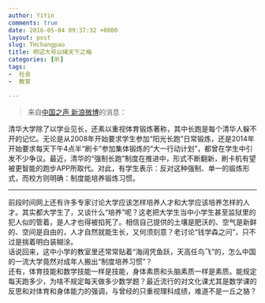 ```yaml
---
author: YiYin
comments: true
date: 2016-05-04 09:37:32 +0800
layout: post
slug: THchangpao
title: 明诏大号以绳天下之梅
categories: [听]
tags:
-  社会
-  教育

---
```

<div class="quote"> <blockquote>
    	来自<a href="http://weibo.com/1699540307/DtOb946DR">中国之声 新浪微博</a>的消息：
    </blockquote>
</div>

清华大学除了以学业见长，还素以重视体育锻炼著称，其中长跑是每个清华人躲不开的记忆。无论是从2008年开始要求学生参加“阳光长跑”日常锻炼，还是2014年开始要求每天下午4点半“刷卡”参加集体锻炼的“大一行动计划”，都曾在学生中引发不少争议。最近，清华的“强制长跑”制度在推进中，形式不断翻新，刷卡机有望被更智能的跑步APP所取代。对此，有学生表示：反对这种强制、单一的锻炼形式，而校方则明确：制度能培养锻炼习惯。

<hr/>
<div class="commentsonquote">
<div class="yiyin">前段时间网上还有许多专家讨论大学应该怎样培养人才和大学应该培养怎样的人才。其实都大学生了，又谈什么“培养”呢？这老把大学生当中小学生甚至监狱里的犯人似的管着，是人才也得被掐死了。相信自己提供的土壤是肥沃的、空气是新鲜的、空间是自由的，人才自然就能生长，又何须刻意？老讨论“钱学森之问”，只不过是揣着明白装糊涂。<br/>
话说回来，这中小学的教室里还常常贴着“海阔凭鱼跃，天高任鸟飞”的，怎么中国的一流大学竟然对成年人搬出“制度培养习惯”？<br/>
还有，体育技能和数学技能一样是技能，身体素质和头脑素质一样是素质。能规定每天跑多少，为啥不规定每天做多少数学题？最近流行的对文化课尤其是数学课的反思和对体育和身体能力的强调，与曾经的只重视理科成绩，难道不是一丘之貉？
</div>
</div>


